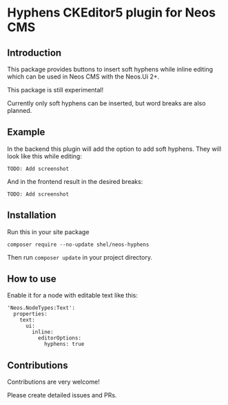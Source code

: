 # Hyphens CKEditor5 plugin for Neos CMS

## Introduction

This package provides buttons to insert soft hyphens while inline editing 
which can be used in Neos CMS with the Neos.Ui 2+.

This package is still experimental!

Currently only soft hyphens can be inserted, but word breaks are also planned.

## Example           

In the backend this plugin will add the option to add soft hyphens. They will look like this while editing:

    TODO: Add screenshot       
       
And in the frontend result in the desired breaks:

    TODO: Add screenshot

## Installation

Run this in your site package

    composer require --no-update shel/neos-hyphens
    
Then run `composer update` in your project directory.

## How to use

Enable it for a node with editable text like this:

    'Neos.NodeTypes:Text':
      properties:
        text:
          ui:
            inline:
              editorOptions:
                hyphens: true

## Contributions

Contributions are very welcome! 

Please create detailed issues and PRs.
